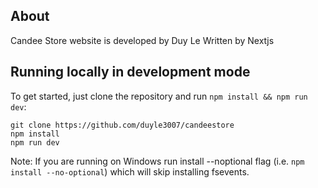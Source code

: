 ## About 

Candee Store website is developed by Duy Le
Written by Nextjs

## Running locally in development mode

To get started, just clone the repository and run `npm install && npm run dev`:

    git clone https://github.com/duyle3007/candeestore
    npm install
    npm run dev

Note: If you are running on Windows run install --noptional flag (i.e. `npm install --no-optional`) which will skip installing fsevents.